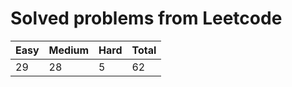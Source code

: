 # Solved problems from Leetcode

| **Easy** | **Medium** | **Hard** | **Total** |
| -------- | ---------- | -------- | --------- |
| 29       | 28         | 5        | 62        |
